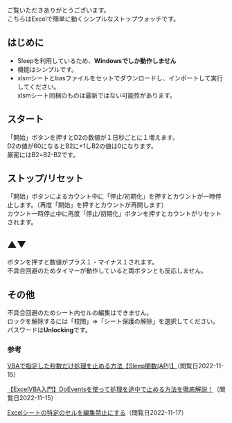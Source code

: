 ご覧いただきありがとうございます。<br>
こちらはExcelで簡単に動くシンプルなストップウォッチです。
## はじめに

- Sleepを利用しているため、**Windowsでしか動作しません**<br>
- 機能はシンプルです。<br>
- xlsmシートとbasファイルをセットでダウンロードし、インポートして実行してください。<br>
xlsmシート同梱のものは最新ではない可能性があります。<br>
## スタート
「開始」ボタンを押すとD2の数値が１日秒ごとに１増えます。<br>
D2の値が60になるとB2に+1しB2の値は0になります。<br>
厳密にはB2=B2-B2です。<br>

## ストップ/リセット
「開始」ボタンによるカウント中に「停止/初期化」を押すとカウントが一時停止します。（再度「開始」を押すとカウントが再開します）<br>
カウント一時停止中に再度「停止/初期化」ボタンを押すとカウントがリセットされます。

## ▲▼
ボタンを押すと数値がプラス１・マイナス１されます。<br>
不具合回避のためタイマーが動作していると両ボタンとも反応しません。

## その他
不具合回避のためシート内セルの編集はできません。<br>
ロックを解除するには「校閲」⇒「シート保護の解除」を選択してください。<br>
パスワードは**Unlocking**です。

### 参考
<a href=https://liclog.net/sleep-function-vba-macro-catia-v5/>VBAで指定した秒数だけ処理を止める方法【Sleep関数(API)】</a>（閲覧日2022-11-15）<br>

<a href=https://www.sejuku.net/blog/69349>【ExcelVBA入門】DoEventsを使って処理を途中で止める方法を徹底解説！</a>（閲覧日2022-11-15）<br>

<a href=https://atmarkit.itmedia.co.jp/ait/articles/0709/28/news153.html>Excelシートの特定のセルを編集禁止にする</a>（閲覧日2022-11-17）

